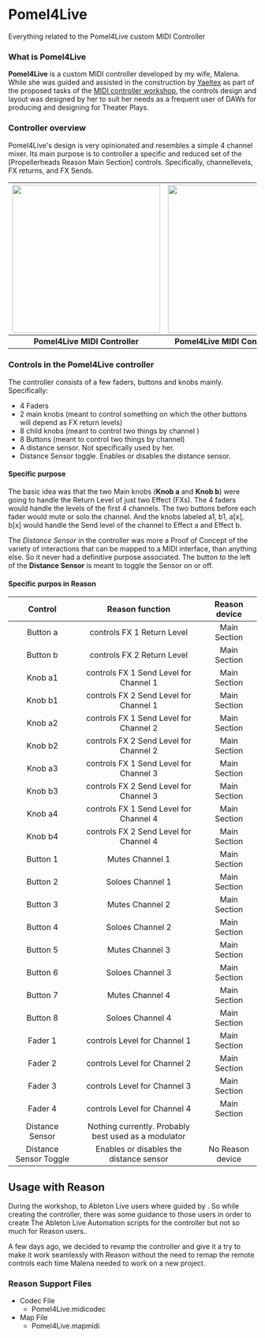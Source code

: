 # Pomel4Live

Everything related to the Pomel4Live custom MIDI Controller

### What is Pomel4Live

**Pomel4Live** is a custom MIDI controller developed by my wife, Malena. While she was guided and assisted in the construction by [Yaeltex](https://github.com/Yaeltex) as part of the proposed tasks of the [MIDI controller workshop](https://yaeltex.com/tcmidi1-inscripcion/), the controls design and layout was designed by her to suit her needs as a frequent user of DAWs for producing and designing for Theater Plays.



### Controller  overview

Pomel4Live's design is very opinionated and resembles a simple 4 channel mixer. Its main purpose is to controller a specific and reduced set of the [Propellerheads Reason Main Section] controls. Specifically, channellevels, FX returns, and FX Sends.

| <img src="https://user-images.githubusercontent.com/746152/28279616-6a8c1c92-6af7-11e7-954d-d65c3003bdbf.jpg" width=300 /> | <img src="https://user-images.githubusercontent.com/746152/28279909-5fc2b766-6af8-11e7-9ab7-bbc90250f088.jpg" width=300 /> |
|:---:|:---:|
| **Pomel4Live MIDI Controller**| **Pomel4Live MIDI Controller - Front** |

### Controls in the Pomel4Live controller

The controller consists of a few faders, buttons and knobs mainly. Specifically:

* 4 Faders
* 2 main knobs (meant to control something on which the other buttons will depend as FX return levels)
* 8 child knobs (meant to control two things by channel )
* 8 Buttons (meant to control two things by channel)
* A distance sensor. Not specifically used by her.
* Distance Sensor toggle. Enables or disables the distance sensor.


#### Specific purpose

The basic idea was that the two Main knobs (**Knob a** and **Knob b**) were going to handle the Return Level of just two Effect (FXs). The 4 faders would handle the levels of the first 4 channels. The two buttons before each fader would mute or solo the channel. And the knobs labeled a1, b1, a[x], b[x] would handle the Send level of the channel to Effect a and Effect b.

The *Distance Sensor* in the controller was more a Proof of Concept of the variety of interactions that can be mapped to a MIDI interface, than anything else. So it never had a definitive purpose associated. The button to the left of the **Distance Sensor** is meant to toggle the Sensor on or off.


#### Specific purpos in Reason

| Control | Reason function | Reason device |
|:---:|:---:|:---:|
| Button a | controls FX 1 Return Level | Main Section |
| Button b | controls FX 2 Return Level | Main Section |
| Knob a1 | controls FX 1 Send Level for Channel 1 | Main Section |
| Knob b1 | controls FX 2 Send Level for Channel 1 | Main Section |
| Knob a2 | controls FX 1 Send Level for Channel 2 | Main Section |
| Knob b2 | controls FX 2 Send Level for Channel 2 | Main Section |
| Knob a3 | controls FX 1 Send Level for Channel 3 | Main Section |
| Knob b3 | controls FX 2 Send Level for Channel 3 | Main Section |
| Knob a4 | controls FX 1 Send Level for Channel 4 | Main Section |
| Knob b4 | controls FX 2 Send Level for Channel 4 | Main Section |
| Button 1 | Mutes Channel 1 | Main Section |
| Button 2 | Soloes Channel 1 | Main Section |
| Button 3 | Mutes Channel 2 | Main Section |
| Button 4 | Soloes Channel 2 | Main Section |
| Button 5 | Mutes Channel 3 | Main Section |
| Button 6 | Soloes Channel 3 | Main Section |
| Button 7 | Mutes Channel 4 | Main Section |
| Button 8 | Soloes Channel 4 | Main Section |
| Fader 1 | controls Level for Channel 1 | Main Section |
| Fader 2 | controls Level for Channel 2 | Main Section |
| Fader 3 | controls Level for Channel 3 | Main Section |
| Fader 4 | controls Level for Channel 4 | Main Section |
| Distance Sensor | Nothing currently. Probably best used as a modulator | |
| Distance Sensor Toggle | Enables or disables the distance sensor | No Reason device |

## Usage with Reason

During the workshop, to Ableton Live users where guided by .
So while creating the controller, there was some guidance to those users in order to create
The Ableton Live Automation scripts for the controller but not so much for Reason users..

A few days ago, we decided to revamp the controller and give it a try to make it work seamlessly with Reason without the need to remap the remote controls each time Malena needed to work on a new project.

### Reason Support Files

* Codec File
  * Pomel4Live.midicodec
* Map File
  * Pomel4Live.mapmidi
  
